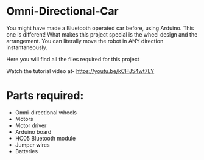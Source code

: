 # Omni-Directional-Car
You might have made a Bluetooth operated car before, using Arduino. This one is different!
What makes this project special is the wheel design and the arrangement. You can literally move the robot in ANY direction instantaneously.

Here you will find all the files required for this project

Watch the tutorial video at-
https://youtu.be/kCHJ54wt7LY

# Parts required:
- Omni-directional wheels
- Motors
- Motor driver
- Arduino board
- HC05 Bluetooth module
- Jumper wires
- Batteries
